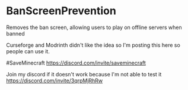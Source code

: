 # BanScreenPrevention
Removes the ban screen, allowing users to play on offline servers when banned

Curseforge and Modrinth didn't like the idea so I'm posting this here so people can use it.

#SaveMinecraft
https://discord.com/invite/saveminecraft

Join my discord if it doesn't work because I'm not able to test it
https://discord.com/invite/3qrpMjRhRw
